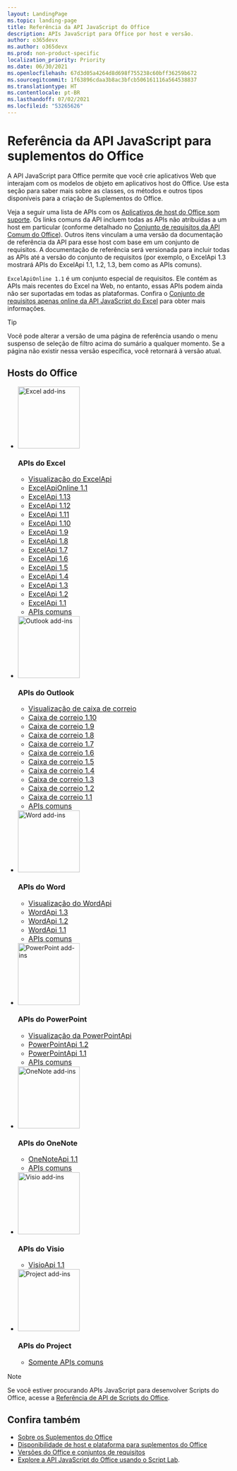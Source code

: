 ```yaml
---
layout: LandingPage
ms.topic: landing-page
title: Referência da API JavaScript do Office
description: APIs JavaScript para Office por host e versão.
author: o365devx
ms.author: o365devx
ms.prod: non-product-specific
localization_priority: Priority
ms.date: 06/30/2021
ms.openlocfilehash: 67d3d05a4264d8d698f755238c60bff36259b672
ms.sourcegitcommit: 1f63896cdaa3b8ac3bfcb506161116a564538837
ms.translationtype: HT
ms.contentlocale: pt-BR
ms.lasthandoff: 07/02/2021
ms.locfileid: "53265626"
---
```

# <a name="office-add-ins-javascript-api-reference"></a>Referência da API JavaScript para suplementos do Office

A API JavaScript para Office permite que você crie aplicativos Web que interajam com os modelos de objeto em aplicativos host do Office. Use esta seção para saber mais sobre as classes, os métodos e outros tipos disponíveis para a criação de Suplementos do Office.

Veja a seguir uma lista de APIs com os [Aplicativos de host do Office som suporte](/office/dev/add-ins/overview/office-add-in-availability). Os links comuns da API incluem todas as APIs não atribuídas a um host em particular (conforme detalhado no [Conjunto de requisitos da API Comum do Office](/office/dev/add-ins/reference/requirement-sets/office-add-in-requirement-sets)). Outros itens vinculam a uma versão da documentação de referência da API para esse host com base em um conjunto de requisitos. A documentação de referência será versionada para incluir todas as APIs até a versão do conjunto de requisitos (por exemplo, o ExcelApi 1.3 mostrará APIs do ExcelApi 1.1, 1.2, 1.3, bem como as APIs comuns).

`ExcelApiOnline 1.1` é um conjunto especial de requisitos. Ele contém as APIs mais recentes do Excel na Web, no entanto, essas APIs podem ainda não ser suportadas em todas as plataformas. Confira o [Conjunto de requisitos apenas online da API JavaScript do Excel](/office/dev/add-ins/reference/requirement-sets/excel-api-online-requirement-set) para obter mais informações.

> [!TIP]
> Você pode alterar a versão de uma página de referência usando o menu suspenso de seleção de filtro acima do sumário a qualquer momento. Se a página não existir nessa versão específica, você retornará à versão atual.

<h2>Hosts do Office</h2>

<ul class="cardsK panelContent cols cols3">
    <li>
        <div class="cardImageOuter">
            <div class="cardImage">
                <img src="https://docs.microsoft.com/javascript/api/overview/images/logo-excel.svg" alt="Excel add-ins" height="140" />
            </div>
        </div>
        <div class="cardText">
            <h3>APIs do Excel</h3>
            <ul>
                <li><a style="font-size: 1rem;" href="/javascript/api/excel?view=excel-js-preview">Visualização do ExcelApi</a></li>
                <li><a style="font-size: 1rem;" href="/javascript/api/excel?view=excel-js-online">ExcelApiOnline 1.1</a></li>
                <li><a style="font-size: 1rem;" href="/javascript/api/excel?view=excel-js-1.13">ExcelApi 1.13</a></li>
                <li><a style="font-size: 1rem;" href="/javascript/api/excel?view=excel-js-1.12">ExcelApi 1.12</a></li>
                <li><a style="font-size: 1rem;" href="/javascript/api/excel?view=excel-js-1.11">ExcelApi 1.11</a></li>
                <li><a style="font-size: 1rem;" href="/javascript/api/excel?view=excel-js-1.10">ExcelApi 1.10</a></li>
                <li><a style="font-size: 1rem;" href="/javascript/api/excel?view=excel-js-1.9">ExcelApi 1.9</a></li>
                <li><a style="font-size: 1rem;" href="/javascript/api/excel?view=excel-js-1.8">ExcelApi 1.8</a></li>
                <li><a style="font-size: 1rem;" href="/javascript/api/excel?view=excel-js-1.7">ExcelApi 1.7</a></li>
                <li><a style="font-size: 1rem;" href="/javascript/api/excel?view=excel-js-1.6">ExcelApi 1.6</a></li>
                <li><a style="font-size: 1rem;" href="/javascript/api/excel?view=excel-js-1.5">ExcelApi 1.5</a></li>
                <li><a style="font-size: 1rem;" href="/javascript/api/excel?view=excel-js-1.4">ExcelApi 1.4</a></li>
                <li><a style="font-size: 1rem;" href="/javascript/api/excel?view=excel-js-1.3">ExcelApi 1.3</a></li>
                <li><a style="font-size: 1rem;" href="/javascript/api/excel?view=excel-js-1.2">ExcelApi 1.2</a></li>
                <li><a style="font-size: 1rem;" href="/javascript/api/excel?view=excel-js-1.1">ExcelApi 1.1</a></li>
                <li><a style="font-size: 1rem;" href="/javascript/api/office?view=excel-js-preview">APIs comuns</a></li>
            </ul>
        </div>
    </li>
    <li>
        <div class="cardImageOuter">
            <div class="cardImage">
                <img src="https://docs.microsoft.com/javascript/api/overview/images/logo-outlook.svg" alt="Outlook add-ins" height="140" />
            </div>
        </div>
        <div class="cardText">
            <h3>APIs do Outlook</h3>
            <ul>
                <li><a style="font-size: 1rem;" href="/javascript/api/outlook?view=outlook-js-preview">Visualização de caixa de correio</a></li>
                <li><a style="font-size: 1rem;" href="/javascript/api/outlook?view=outlook-js-1.10">Caixa de correio 1.10</a></li>
                <li><a style="font-size: 1rem;" href="/javascript/api/outlook?view=outlook-js-1.9">Caixa de correio 1.9</a></li>
                <li><a style="font-size: 1rem;" href="/javascript/api/outlook?view=outlook-js-1.8">Caixa de correio 1.8</a></li>
                <li><a style="font-size: 1rem;" href="/javascript/api/outlook?view=outlook-js-1.7">Caixa de correio 1.7</a></li>
                <li><a style="font-size: 1rem;" href="/javascript/api/outlook?view=outlook-js-1.6">Caixa de correio 1.6</a></li>
                <li><a style="font-size: 1rem;" href="/javascript/api/outlook?view=outlook-js-1.5">Caixa de correio 1.5</a></li>
                <li><a style="font-size: 1rem;" href="/javascript/api/outlook?view=outlook-js-1.4">Caixa de correio 1.4</a></li>
                <li><a style="font-size: 1rem;" href="/javascript/api/outlook?view=outlook-js-1.3">Caixa de correio 1.3</a></li>
                <li><a style="font-size: 1rem;" href="/javascript/api/outlook?view=outlook-js-1.2">Caixa de correio 1.2</a></li>
                <li><a style="font-size: 1rem;" href="/javascript/api/outlook?view=outlook-js-1.1">Caixa de correio 1.1</a></li>
                <li><a style="font-size: 1rem;" href="/javascript/api/office?view=outlook-js-preview">APIs comuns</a></li>
            </ul>
        </div>
    </li>
    <li>
        <div class="cardImageOuter">
            <div class="cardImage">
                <img src="https://docs.microsoft.com/javascript/api/overview/images/logo-word.svg" alt="Word add-ins" height="140" />
            </div>
        </div>
        <div class="cardText">
            <h3>APIs do Word</h3>
            <ul>
                <li><a style="font-size: 1rem;" href="/javascript/api/word?view=word-js-preview">Visualização do WordApi</a></li>
                <li><a style="font-size: 1rem;" href="/javascript/api/word?view=word-js-1.3">WordApi 1.3</a></li>
                <li><a style="font-size: 1rem;" href="/javascript/api/word?view=word-js-1.2">WordApi 1.2</a></li>
                <li><a style="font-size: 1rem;" href="/javascript/api/word?view=word-js-1.1">WordApi 1.1</a></li>
                <li><a style="font-size: 1rem;" href="/javascript/api/office?view=word-js-preview">APIs comuns</a></li>
            </ul>
        </div>
    </li>
    <li>
        <div class="cardImageOuter">
            <div class="cardImage">
                <img src="https://docs.microsoft.com/javascript/api/overview/images/logo-powerpoint.svg" alt="PowerPoint add-ins" height="140" />
            </div>
        </div>
        <div class="cardText">
            <h3>APIs do PowerPoint</h3>
            <ul>
                <li><a style="font-size: 1rem;" href="/javascript/api/powerpoint?view=powerpoint-js-preview">Visualização da PowerPointApi</a></li>
                <li><a style="font-size: 1rem;" href="/javascript/api/powerpoint?view=powerpoint-js-1.2">PowerPointApi 1.2</a></li>
                <li><a style="font-size: 1rem;" href="/javascript/api/powerpoint?view=powerpoint-js-1.1">PowerPointApi 1.1</a></li>
                <li><a style="font-size: 1rem;" href="/javascript/api/office?view=powerpoint-js-preview">APIs comuns</a></li>
            </ul>
        </div>
    </li>
    <li>
        <div class="cardImageOuter">
            <div class="cardImage">
                <img src="https://docs.microsoft.com/javascript/api/overview/images/logo-onenote.svg" alt="OneNote add-ins" height="140" />
            </div>
        </div>
        <div class="cardText">
            <h3>APIs do OneNote</h3>
            <ul>
                <li><a style="font-size: 1rem;" href="/javascript/api/onenote?view=onenote-js-1.1">OneNoteApi 1.1</a></li>
                <li><a style="font-size: 1rem;" href="/javascript/api/office?view=onenote-js-1.1">APIs comuns</a></li>
            </ul>
        </div>
    </li>
    <li>
        <div class="cardImageOuter">
            <div class="cardImage">
                <img src="https://docs.microsoft.com/javascript/api/overview/images/logo-visio.svg" alt="Visio add-ins" height="140" />
            </div>
        </div>
        <div class="cardText">
            <h3>APIs do Visio</h3>
            <ul>
                <li><a style="font-size: 1rem;" href="/javascript/api/visio?view=visio-js-1.1">VisioApi 1.1</a></li>
            </ul>
        </div>
    </li>
    <li>
        <div class="cardImageOuter">
            <div class="cardImage">
                <img src="https://docs.microsoft.com/javascript/api/overview/images/logo-project.svg" alt="Project add-ins" height="140" />
            </div>
        </div>
        <div class="cardText">
            <h3>APIs do Project</h3>
            <ul>
                <li><a style="font-size: 1rem;" href="/javascript/api/office?view=common-js">Somente APIs comuns</a></li>
            </ul>
        </div>
    </li>
</ul>

> [!NOTE]
> Se você estiver procurando APIs JavaScript para desenvolver Scripts do Office, acesse a [Referência de API de Scripts do Office](/javascript/api/office-scripts/overview).

## <a name="see-also"></a>Confira também

- [Sobre os Suplementos do Office](/office/dev/add-ins/overview)
- [Disponibilidade de host e plataforma para suplementos do Office](/office/dev/add-ins/overview/office-add-in-availability)
- [Versões do Office e conjuntos de requisitos](/office/dev/add-ins/develop/office-versions-and-requirement-sets)
- [Explore a API JavaScript do Office usando o Script Lab](/office/dev/add-ins/overview/explore-with-script-lab).
